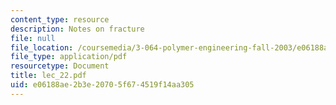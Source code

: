 ```yaml
---
content_type: resource
description: Notes on fracture
file: null
file_location: /coursemedia/3-064-polymer-engineering-fall-2003/e06188ae2b3e20705f674519f14aa305_lec_22.pdf
file_type: application/pdf
resourcetype: Document
title: lec_22.pdf
uid: e06188ae-2b3e-2070-5f67-4519f14aa305
---
```

